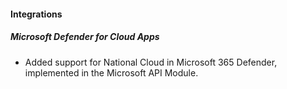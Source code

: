 #### Integrations

##### Microsoft Defender for Cloud Apps

- Added support for National Cloud in Microsoft 365 Defender, implemented in the Microsoft API Module.